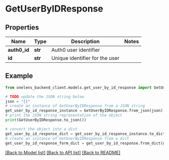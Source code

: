 # GetUserByIDResponse


## Properties

Name | Type | Description | Notes
------------ | ------------- | ------------- | -------------
**auth0_id** | **str** | Auth0 user identifier | 
**id** | **str** | Unique identifier for the user | 

## Example

```python
from onelens_backend_client.models.get_user_by_id_response import GetUserByIDResponse

# TODO update the JSON string below
json = "{}"
# create an instance of GetUserByIDResponse from a JSON string
get_user_by_id_response_instance = GetUserByIDResponse.from_json(json)
# print the JSON string representation of the object
print(GetUserByIDResponse.to_json())

# convert the object into a dict
get_user_by_id_response_dict = get_user_by_id_response_instance.to_dict()
# create an instance of GetUserByIDResponse from a dict
get_user_by_id_response_form_dict = get_user_by_id_response.from_dict(get_user_by_id_response_dict)
```
[[Back to Model list]](../README.md#documentation-for-models) [[Back to API list]](../README.md#documentation-for-api-endpoints) [[Back to README]](../README.md)


